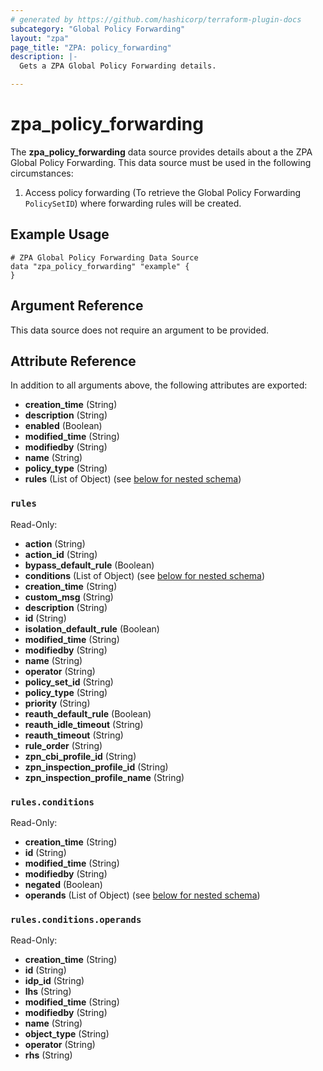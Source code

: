 ```yaml
---
# generated by https://github.com/hashicorp/terraform-plugin-docs
subcategory: "Global Policy Forwarding"
layout: "zpa"
page_title: "ZPA: policy_forwarding"
description: |-
  Gets a ZPA Global Policy Forwarding details.

---
```


# zpa_policy_forwarding

The **zpa_policy_forwarding** data source provides details about a the ZPA Global Policy Forwarding.
This data source must be used in the following circumstances:

1. Access policy forwarding (To retrieve the Global Policy Forwarding ```PolicySetID```) where forwarding rules will be created.

## Example Usage

```hcl
# ZPA Global Policy Forwarding Data Source
data "zpa_policy_forwarding" "example" {
}
```

## Argument Reference

This data source does not require an argument to be provided.

## Attribute Reference

In addition to all arguments above, the following attributes are exported:

- **creation_time** (String)
- **description** (String)
- **enabled** (Boolean)
- **modified_time** (String)
- **modifiedby** (String)
- **name** (String)
- **policy_type** (String)
- **rules** (List of Object) (see [below for nested schema](#nestedatt--rules))

<a id="nestedatt--rules"></a>
### `rules`

Read-Only:

- **action** (String)
- **action_id** (String)
- **bypass_default_rule** (Boolean)
- **conditions** (List of Object) (see [below for nested schema](#nestedobjatt--rules--conditions))
- **creation_time** (String)
- **custom_msg** (String)
- **description** (String)
- **id** (String)
- **isolation_default_rule** (Boolean)
- **modified_time** (String)
- **modifiedby** (String)
- **name** (String)
- **operator** (String)
- **policy_set_id** (String)
- **policy_type** (String)
- **priority** (String)
- **reauth_default_rule** (Boolean)
- **reauth_idle_timeout** (String)
- **reauth_timeout** (String)
- **rule_order** (String)
- **zpn_cbi_profile_id** (String)
- **zpn_inspection_profile_id** (String)
- **zpn_inspection_profile_name** (String)

<a id="nestedobjatt--rules--conditions"></a>
### `rules.conditions`

Read-Only:

- **creation_time** (String)
- **id** (String)
- **modified_time** (String)
- **modifiedby** (String)
- **negated** (Boolean)
- **operands** (List of Object) (see [below for nested schema](#nestedobjatt--rules--conditions--operands))

<a id="nestedobjatt--rules--conditions--operands"></a>
### `rules.conditions.operands`

Read-Only:

- **creation_time** (String)
- **id** (String)
- **idp_id** (String)
- **lhs** (String)
- **modified_time** (String)
- **modifiedby** (String)
- **name** (String)
- **object_type** (String)
- **operator** (String)
- **rhs** (String)


